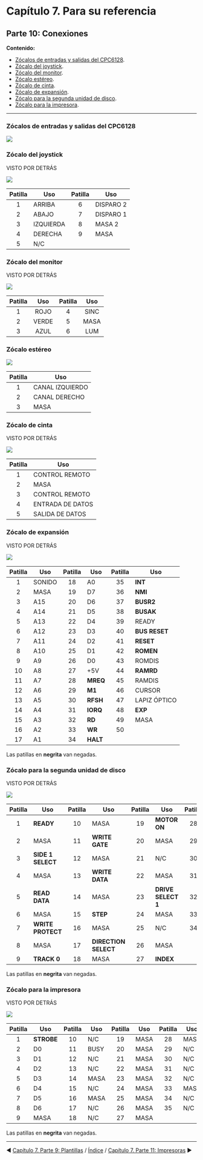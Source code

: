# Capítulo 7. Para su referencia

## Parte 10: Conexiones
**Contenido:**
* [Zócalos de entradas y salidas del CPC6128](#zócalos-de-entradas-y-salidas-del-cpc6128).
* [Zócalo del joystick](#zócalo-del-joystick).
* [Zócalo del monitor](#zócalo-del-monitor).
* [Zócalo estéreo](#zócalo-estéreo).
* [Zócalo de cinta](#zócalo-de-cinta).
* [Zócalo de expansión](#zócalo-de-expansión).
* [Zócalo para la segunda unidad de disco](#zócalo-para-la-segunda-unidad-de-disco).
* [Zócalo para la impresora](#zócalo-para-la-impresora).

***



### Zócalos de entradas y salidas del CPC6128

![](svg/c07-p10-i01.svg)

### Zócalo del joystick

VISTO POR DETRÁS

![](svg/c07-p10-i02.svg)

| Patilla | Uso       | Patilla | Uso       |
| :-----: | --------- | :-----: | --------- |
|    1    | ARRIBA    |    6    | DISPARO 2 |
|    2    | ABAJO     |    7    | DISPARO 1 |
|    3    | IZQUIERDA |    8    | MASA 2    |
|    4    | DERECHA   |    9    | MASA      |
|    5    | N/C       |         |           |

### Zócalo del monitor

VISTO POR DETRÁS

![](svg/c07-p10-i03.svg)

| Patilla |  Uso  | Patilla | Uso  |
| :-----: | :---: | :-----: | :--: |
|    1    | ROJO  |    4    | SINC |
|    2    | VERDE |    5    | MASA |
|    3    | AZUL  |    6    | LUM  |



### Zócalo estéreo

![](svg/c07-p10-i04.svg)

| Patilla | Uso             |
| :-----: | --------------- |
|    1    | CANAL IZQUIERDO |
|    2    | CANAL DERECHO   |
|    3    | MASA            |

### Zócalo de cinta

VISTO POR DETRÁS

![](svg/c07-p10-i05.svg)

| Patilla | Uso              |
| :-----: | ---------------- |
|    1    | CONTROL REMOTO   |
|    2    | MASA             |
|    3    | CONTROL REMOTO   |
|    4    | ENTRADA DE DATOS |
|    5    | SALIDA DE DATOS  |



### Zócalo de expansión

VISTO POR DETRÁS

![](svg/c07-p10-i06.svg)

| Patilla | Uso    | Patilla | Uso      | Patilla | Uso           |
| :-----: | ------ | :-----: | -------- | :-----: | ------------- |
|    1    | SONIDO |   18    | A0       |   35    | **INT**       |
|    2    | MASA   |   19    | D7       |   36    | **NMI**       |
|    3    | A15    |   20    | D6       |   37    | **BUSR2**     |
|    4    | A14    |   21    | D5       |   38    | **BUSAK**     |
|    5    | A13    |   22    | D4       |   39    | READY         |
|    6    | A12    |   23    | D3       |   40    | **BUS RESET** |
|    7    | A11    |   24    | D2       |   41    | **RESET**     |
|    8    | A10    |   25    | D1       |   42    | **ROMEN**     |
|    9    | A9     |   26    | D0       |   43    | ROMDIS        |
|   10    | A8     |   27    | +5V      |   44    | **RAMRD**     |
|   11    | A7     |   28    | **MREQ** |   45    | RAMDIS        |
|   12    | A6     |   29    | **M1**   |   46    | CURSOR        |
|   13    | A5     |   30    | **RFSH** |   47    | LAPIZ ÓPTICO  |
|   14    | A4     |   31    | **IORQ** |   48    | **EXP**       |
|   15    | A3     |   32    | **RD**   |   49    | MASA          |
|   16    | A2     |   33    | **WR**   |   50    |               |
|   17    | A1     |   34    | **HALT** |         |               |

Las patillas en **negrita** van negadas.

### Zócalo para la segunda unidad de disco
VISTO POR DETRÁS

![](svg/c07-p10-i07.svg)

| Patilla | Uso               | Patilla | Uso                  | Patilla | Uso                | Patilla | Uso  |
| :-----: | ----------------- | :-----: | -------------------- | :-----: | ------------------ | :-----: | ---- |
|    1    | **READY**         |   10    | MASA                 |   19    | **MOTOR ON**       |   28    | MASA |
|    2    | MASA              |   11    | **WRITE GATE**       |   20    | MASA               |   29    | N/C  |
|    3    | **SIDE 1 SELECT** |   12    | MASA                 |   21    | N/C                |   30    | MASA |
|    4    | MASA              |   13    | **WRITE DATA**       |   22    | MASA               |   31    | N/C  |
|    5    | **READ DATA**     |   14    | MASA                 |   23    | **DRIVE SELECT 1** |   32    | MASA |
|    6    | MASA              |   15    | **STEP**             |   24    | MASA               |   33    | N/C  |
|    7    | **WRITE PROTECT** |   16    | MASA                 |   25    | N/C                |   34    | MASA |
|    8    | MASA              |   17    | **DIRECTION SELECT** |   26    | MASA               |         |      |
|    9    | **TRACK 0**       |   18    | MASA                 |   27    | **INDEX**          |         |      |

Las patillas en **negrita** van negadas.



### Zócalo para la impresora

VISTO POR DETRÁS

![](svg/c07-p10-i08.svg)

| Patilla | Uso        | Patilla | Uso  | Patilla | Uso  | Patilla | Uso  |
| :-----: | ---------- | :-----: | ---- | :-----: | ---- | :-----: | ---- |
|    1    | **STROBE** |   10    | N/C  |   19    | MASA |   28    | MASA |
|    2    | D0         |   11    | BUSY |   20    | MASA |   29    | N/C  |
|    3    | D1         |   12    | N/C  |   21    | MASA |   30    | N/C  |
|    4    | D2         |   13    | N/C  |   22    | MASA |   31    | N/C  |
|    5    | D3         |   14    | MASA |   23    | MASA |   32    | N/C  |
|    6    | D4         |   15    | N/C  |   24    | MASA |   33    | MASA |
|    7    | D5         |   16    | MASA |   25    | MASA |   34    | N/C  |
|    8    | D6         |   17    | N/C  |   26    | MASA |   35    | N/C  |
|    9    | MASA       |   18    | N/C  |   27    | MASA |         |      |

Las patillas en **negrita** van negadas.

***

&#9664; [Capítulo 7. Parte 9: Plantillas](7.09.-Plantillas)   /  [Índice](0.03.-Contenido)  /   [Capítulo 7. Parte 11: Impresoras](7.11.-Impresoras) &#9654;